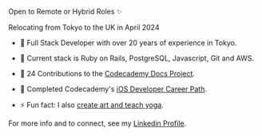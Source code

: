 Open to Remote or Hybrid Roles ✨

Relocating from Tokyo to the UK in April 2024

- 🌳 Full Stack Developer with over 20 years of experience in Tokyo.
- 🔭 Current stack is Ruby on Rails, PostgreSQL, Javascript, Git and AWS.
- 🌳 24 Contributions to the [Codecademy Docs Project](https://github.com/Codecademy/docs).
- 🌱 Completed Codecademy's [iOS Developer Career Path](https://www.codecademy.com/profiles/gracekishino/certificates/61f8af7dd831aa000f1e63b6).

- ⚡ Fun fact: I also [create art and teach yoga](https://twigtea.com).

For more info and to connect, see my [Linkedin Profile](https://www.linkedin.com/in/gracekishino/).




<!--
**gracekishino/gracekishino** is a ✨ _special_ ✨ repository because its `README.md` (this file) appears on your GitHub profile.

Here are some ideas to get you started:

- 👯 I’m looking to collaborate on ...
- 🤔 I’m looking for help with ...
- 💬 Ask me about ...
- 📫 How to reach me: ...
- 😄 Pronouns: ...
- ⚡ Fun fact: ...
-->

